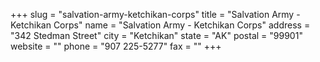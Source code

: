 +++
slug = "salvation-army-ketchikan-corps"
title = "Salvation Army - Ketchikan Corps"
name = "Salvation Army - Ketchikan Corps"
address = "342 Stedman Street"
city = "Ketchikan"
state = "AK"
postal = "99901"
website = ""
phone = "907 225-5277"
fax = ""
+++
